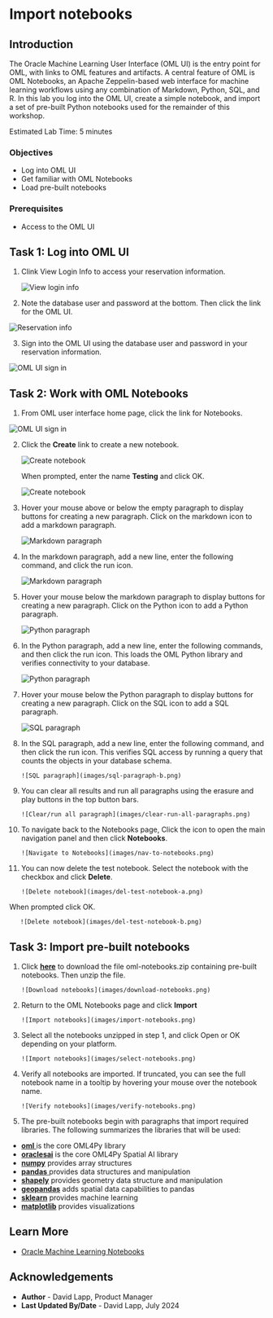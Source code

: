 # Import notebooks

## Introduction

The Oracle Machine Learning User Interface (OML UI) is the entry point for OML, with links to OML features and artifacts. A central feature of OML is OML Notebooks, an Apache Zeppelin-based web interface for machine learning workflows using any combination of Markdown, Python, SQL, and R. In this lab you log into the OML UI, create a simple notebook, and import a set of pre-built Python notebooks used for the remainder of this workshop.

Estimated Lab Time: 5 minutes

### Objectives

* Log into OML UI
* Get familiar with OML Notebooks
* Load pre-built notebooks

### Prerequisites

* Access to the OML UI

## Task 1: Log into OML UI

1. Clink View Login Info to access your reservation information. 

   ![View login info](images/view-login-info.png)

2. Note the database user and password at the bottom. Then click the link for the OML UI. 

  ![Reservation info](images/reservation-information.png)

3. Sign into the OML UI using the database user and password in your reservation information.

  ![OML UI sign in](images/omluser-signin.png)

## Task 2: Work with OML Notebooks

1. From OML user interface home page, click the link for Notebooks. 

  ![OML UI sign in](images/oml-homepage.png)

2. Click the **Create** link to create a new notebook.

     ![Create notebook](images/create-notebook-a.png)

   When prompted, enter the name **Testing** and click OK.

      ![Create notebook](images/create-notebook-b.png)

3. Hover your mouse above or below the empty paragraph to display buttons for creating a new paragraph. Click on the markdown icon to add a markdown paragraph.

      ![Markdown paragraph](images/md-paragraph-a.png)

4. In the markdown paragraph, add a new line, enter the following command, and click the run icon.
   
   ![Markdown paragraph](images/md-paragraph-b.png)    

5. Hover your mouse below the markdown paragraph to display buttons for creating a new paragraph. Click on the Python icon to add a Python paragraph.

      ![Python paragraph](images/py-paragraph-a.png)

6. In the Python paragraph, add a new line, enter the following commands, and then click the run icon. This loads the OML Python library and verifies connectivity to your database.

     ![Python paragraph](images/py-paragraph-b.png)

7. Hover your mouse below the Python paragraph to display buttons for creating a new paragraph. Click on the SQL icon to add a SQL paragraph.

      ![SQL paragraph](images/sql-paragraph-a.png)

8. In the SQL paragraph, add a new line, enter the following command, and then click the run icon. This verifies SQL access by running a query that counts the objects in your database schema.

       ![SQL paragraph](images/sql-paragraph-b.png)

1. You can clear all results and run all paragraphs using the erasure and play buttons in the top button bars.

       ![Clear/run all paragraph](images/clear-run-all-paragraphs.png)

2. To navigate back to the Notebooks page, Click the icon to open the main navigation panel and then click **Notebooks**.

       ![Navigate to Notebooks](images/nav-to-notebooks.png)


3. You can now delete the test notebook. Select the notebook with the checkbox and click **Delete**.

       ![Delete notebook](images/del-test-notebook-a.png)

  When prompted click OK.

       ![Delete notebook](images/del-test-notebook-b.png)


## Task 3: Import pre-built notebooks

1. Click [**here**](files/oml-notebooks.zip) to download the file oml-notebooks.zip containing pre-built notebooks. Then unzip the file. 

       ![Download notebooks](images/download-notebooks.png)

1. Return to the OML Notebooks page and click **Import**
    
       ![Import notebooks](images/import-notebooks.png)

2. Select all the notebooks unzipped in step 1, and click Open or OK depending on your platform.
    
       ![Import notebooks](images/select-notebooks.png)

3. Verify all notebooks are imported. If truncated, you can see the full notebook name in a tooltip by hovering your mouse over the notebook name.
    
       ![Verify notebooks](images/verify-notebooks.png)

4. The pre-built notebooks begin with paragraphs that import required libraries. The following summarizes the libraries that will be used:

  * <a href="https://docs.oracle.com/en/database/oracle/machine-learning/oml4py/2/mlapi/" target="_blank">**oml** </a> is the core OML4Py library
  * <a href="https://docs.oracle.com/en/cloud/paas/autonomous-database/serverless/saipy/" target="_blank">**oraclesai**</a> is the core OML4Py Spatial AI library
  * <a href="https://numpy.org/" target="_blank"> **numpy**</a>  provides array structures
  * <a href="https://pandas.pydata.org/" target="_blank"> **pandas** </a> provides data structures and manipulation
  * <a href="https://pypi.org/project/shapely/" target="_blank"> **shapely**</a>  provides geometry data structure and manipulation
  * <a href="https://geopandas.org" target="_blank"> **geopandas**</a>  adds spatial data capabilities to pandas
  * <a href="https://scikit-learn.org" target="_blank"> **sklearn**</a>   provides machine learning  
  * <a href="https://matplotlib.org/" target="_blank"> **matplotlib**</a>  provides visualizations


## Learn More

* [Oracle Machine Learning Notebooks](https://docs.oracle.com/en/database/oracle/machine-learning/oml-notebooks/)

## Acknowledgements

* **Author** - David Lapp, Product Manager
* **Last Updated By/Date**  - David Lapp, July 2024
